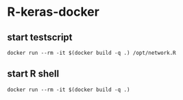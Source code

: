 # R-keras-docker

## start testscript

```
docker run --rm -it $(docker build -q .) /opt/network.R
```

## start R shell

```
docker run --rm -it $(docker build -q .)
```